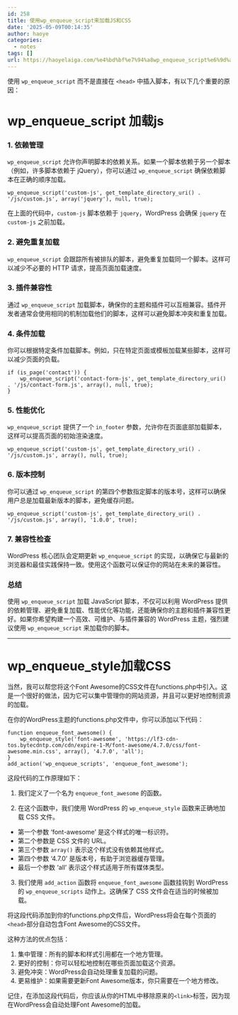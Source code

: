 ```yaml
---
id: 258
title: 使用wp_enqueue_script来加载JS和CSS
date: '2025-05-09T00:14:35'
author: haoye
categories:
  - notes
tags: []
url: https://haoyelaiga.com/%e4%bd%bf%e7%94%a8wp_enqueue_script%e6%9d%a5%e5%8a%a0%e8%bd%bdjs%e5%92%8ccss/
---
```


使用 `wp_enqueue_script` 而不是直接在 `<head>` 中插入脚本，有以下几个重要的原因：

# wp\_enqueue\_script 加载js

### 1. **依赖管理**

`wp_enqueue_script` 允许你声明脚本的依赖关系。如果一个脚本依赖于另一个脚本（例如，许多脚本依赖于 jQuery），你可以通过 `wp_enqueue_script` 确保依赖脚本在正确的顺序加载。

```
wp_enqueue_script('custom-js', get_template_directory_uri() . '/js/custom.js', array('jquery'), null, true);
```

在上面的代码中，`custom-js` 脚本依赖于 `jquery`，WordPress 会确保 `jquery` 在 `custom-js` 之前加载。

### 2. **避免重复加载**

`wp_enqueue_script` 会跟踪所有被排队的脚本，避免重复加载同一个脚本。这样可以减少不必要的 HTTP 请求，提高页面加载速度。

### 3. **插件兼容性**

通过 `wp_enqueue_script` 加载脚本，确保你的主题和插件可以互相兼容。插件开发者通常会使用相同的机制加载他们的脚本，这样可以避免脚本冲突和重复加载。

### 4. **条件加载**

你可以根据特定条件加载脚本。例如，只在特定页面或模板加载某些脚本，这样可以减少页面的负载。

```
if (is_page('contact')) {
    wp_enqueue_script('contact-form-js', get_template_directory_uri() . '/js/contact-form.js', array(), null, true);
}
```

### 5. **性能优化**

`wp_enqueue_script` 提供了一个 `in_footer` 参数，允许你在页面底部加载脚本，这样可以提高页面的初始渲染速度。

```
wp_enqueue_script('custom-js', get_template_directory_uri() . '/js/custom.js', array(), null, true);
```

### 6. **版本控制**

你可以通过 `wp_enqueue_script` 的第四个参数指定脚本的版本号，这样可以确保用户总是加载最新版本的脚本，避免缓存问题。

```
wp_enqueue_script('custom-js', get_template_directory_uri() . '/js/custom.js', array(), '1.0.0', true);
```

### 7. **兼容性检查**

WordPress 核心团队会定期更新 `wp_enqueue_script` 的实现，以确保它与最新的浏览器和最佳实践保持一致。使用这个函数可以保证你的网站在未来的兼容性。

### 总结

使用 `wp_enqueue_script` 加载 JavaScript 脚本，不仅可以利用 WordPress 提供的依赖管理、避免重复加载、性能优化等功能，还能确保你的主题和插件兼容性更好。如果你希望构建一个高效、可维护、与插件兼容的 WordPress 主题，强烈建议使用 `wp_enqueue_script` 来加载你的脚本。

***

# wp\_enqueue\_style加载CSS

当然，我可以帮您将这个Font Awesome的CSS文件在functions.php中引入。这是一个很好的做法，因为它可以集中管理你的网站资源，并且可以更好地控制资源的加载。

在你的WordPress主题的functions.php文件中，你可以添加以下代码：

```
function enqueue_font_awesome() {
    wp_enqueue_style('font-awesome', 'https://lf3-cdn-tos.bytecdntp.com/cdn/expire-1-M/font-awesome/4.7.0/css/font-awesome.min.css', array(), '4.7.0', 'all');
}
add_action('wp_enqueue_scripts', 'enqueue_font_awesome');
```

这段代码的工作原理如下：

1. 我们定义了一个名为 `enqueue_font_awesome` 的函数。

2. 在这个函数中，我们使用 WordPress 的 `wp_enqueue_style` 函数来正确地加载 CSS 文件。

- 第一个参数 ‘font-awesome’ 是这个样式的唯一标识符。
- 第二个参数是 CSS 文件的 URL。
- 第三个参数 `array()` 表示这个样式没有依赖其他样式。
- 第四个参数 ‘4.7.0’ 是版本号，有助于浏览器缓存管理。
- 最后一个参数 ‘all’ 表示这个样式适用于所有媒体类型。

3. 我们使用 `add_action` 函数将 `enqueue_font_awesome` 函数挂钩到 WordPress 的 `wp_enqueue_scripts` 动作上。这确保了 CSS 文件会在适当的时候被加载。

将这段代码添加到你的functions.php文件后，WordPress将会在每个页面的`<head>`部分自动包含Font Awesome的CSS文件。

这种方法的优点包括：

1. 集中管理：所有的脚本和样式引用都在一个地方管理。
2. 更好的控制：你可以轻松地控制在哪些页面加载这个资源。
3. 避免冲突：WordPress会自动处理重复加载的问题。
4. 更易维护：如果需要更新Font Awesome版本，你只需要在一个地方修改。

记住，在添加这段代码后，你应该从你的HTML中移除原来的`<link>`标签，因为现在WordPress会自动处理Font Awesome的加载。

